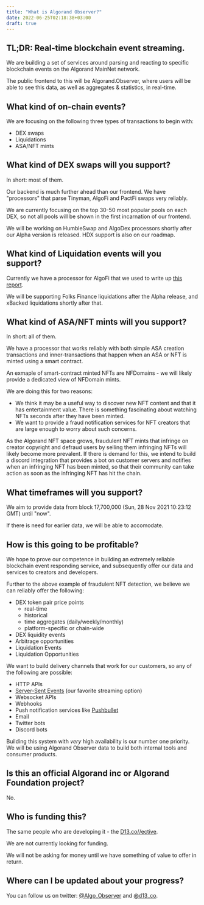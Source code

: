 ```yaml
---
title: "What is Algorand Observer?"
date: 2022-06-25T02:18:38+03:00
draft: true
---
```

## TL;DR: Real-time blockchain event streaming.

We are building a set of services around parsing and reacting to specific blockchain events on the Algorand MainNet network.

The public frontend to this will be Algorand.Observer, where users will be able to see this data, as well as aggregates & statistics, in real-time.

## What kind of on-chain events?

We are focusing on the following three types of transactions to begin with:

- DEX swaps
- Liquidations
- ASA/NFT mints

## What kind of DEX swaps will you support?

In short: most of them.

Our backend is much further ahead than our frontend. We have "processors" that parse Tinyman, AlgoFi and PactFi swaps very reliably.

We are currently focusing on the top 30-50 most popular pools on each DEX, so not all pools will be shown in the first incarnation of our frontend.

We will be working on HumbleSwap and AlgoDex processors shortly after our Alpha version is released. HDX support is also on our roadmap.

## What kind of Liquidation events will you support? 

Currently we have a processor for AlgoFi that we used to write up [this report](d13.co/algofi-liquidations-stats-data/).

We will be supporting Folks Finance liquidations after the Alpha release, and xBacked liquidations shortly after that.

## What kind of ASA/NFT mints will you support?

In short: all of them.

We have a processor that works reliably with both simple ASA creation transactions and inner-transactions that happen when an ASA or NFT is minted using a smart contract. 

An exmaple of smart-contract minted NFTs are NFDomains - we will likely provide a dedicated view of NFDomain mints.

We are doing this for two reasons: 

- We think it may be a useful way to discover new NFT content and that it has entertainment value. There is something fascinating about watching NFTs seconds after they have been minted.
- We want to provide a fraud notification services for NFT creators that are large enough to worry about such concerns.

As the Algorand NFT space grows, fraudulent NFT mints that infringe on creator copyright and defraud users by selling them infringing NFTs will likely become more prevalent. If there is demand for this, we intend to build a discord integration that provides a bot on customer servers and notifies when an infringing NFT has been minted, so that their community can take action as soon as the infringing NFT has hit the chain.

## What timeframes will you support?

We aim to provide data from block 17,700,000 (Sun, 28 Nov 2021 10:23:12 GMT) until "now".

If there is need for earlier data, we will be able to accomodate.

## How is this going to be profitable?

We hope to prove our competence in building an extremely reliable blockchain event responding service, and subsequently offer our data and services to creators and developers.

Further to the above example of fraudulent NFT detection, we believe we can reliably offer the following:

- DEX token pair price points
  - real-time
  - historical
  - time aggregates (daily/weekly/monthly)
  - platform-specific or chain-wide
- DEX liquidity events
- Arbitrage opportunities
- Liquidation Events
- Liquidation Opportunities

We want to build delivery channels that work for our customers, so any of the following are possible:

- HTTP APIs
- [Server-Sent Events](https://developer.mozilla.org/en-US/docs/Web/API/Server-sent_events/Using_server-sent_events) (our favorite streaming option)
- Websocket APIs
- Webhooks
- Push notification services like [Pushbullet](https://pushbullet.com/)
- Email
- Twitter bots
- Discord bots

Building this system with _very_ high availability is our number one priority. We will be using Algorand Observer data to build both internal tools and consumer products.

## Is this an official Algorand inc or Algorand Foundation project?

No.

## Who is funding this?

The same people who are developing it - the [D13.co//ective](https://d13.co//ective).

We are not currently looking for funding.

We will not be asking for money until we have something of value to offer in return.

## Where can I be updated about your progress?

You can follow us on twitter: [@Algo_Observer](https://twitter.com/algo_observer/) and [@d13_co](https://twitter.com/d13_co/).
